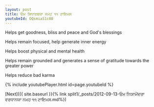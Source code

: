 ```yaml
---
layout: post
title: ਓਮ ਸਿਧਾਰਥਯਾ ਨਮਹ ੧੧ ਟਾਇਮਸ
youtubeId: OQsmiaS1c08
---
```

 
 
Helps get goodness, bliss and peace and God's blessings
 
Helps remain focused, help generate inner energy 
 
Helps boost physical and mental health 
 
Helps remain grounded and generates a sense of gratitude towards the greater power 
 
Helps reduce bad karma
 
 
 
 


{% include youtubePlayer.html id=page.youtubeId %}
 
[Next]({{ site.baseurl }}{% link  split1/_posts/2012-09-13-ਓਮ ਨਿਯਾਮੇਂਦਰਾ ਵਰਧਾਨਯਾ ਨਮਹ ੧੧ ਟਾਇਮਸ.md%})
 
